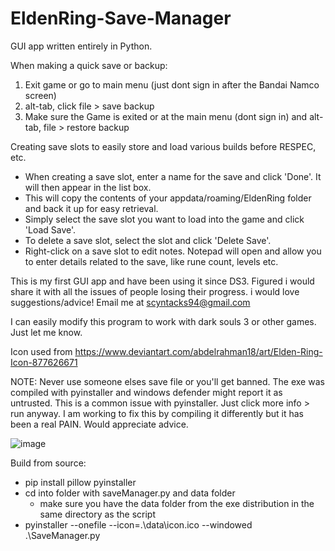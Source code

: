 # EldenRing-Save-Manager
GUI app written entirely in Python.


When making a quick save or backup:
  1. Exit game or go to main menu (just dont sign in after the Bandai Namco screen)
  2. alt-tab, click file > save backup
  3. Make sure the Game is exited or at the main menu (dont sign in) and alt-tab, file > restore backup


Creating save slots to easily store and load various builds before RESPEC, etc.
  
  - When creating a save slot, enter a name for the save and click 'Done'. It will then appear in the list box.
  - This will copy the contents of your appdata/roaming/EldenRing folder and back it up for easy retrieval.
  - Simply select the save slot you want to load into the game and click 'Load Save'.
  - To delete a save slot, select the slot and click 'Delete Save'.
  - Right-click on a save slot to edit notes. Notepad will open and allow you to enter details related to the save, like rune count, levels etc.




This is my first GUI app and have been using it since DS3. Figured i would share it with all the issues of people losing their progress. i would love suggestions/advice! Email me at scyntacks94@gmail.com


I can easily modify this program to work with dark souls 3 or other games. Just let me know.

Icon used from https://www.deviantart.com/abdelrahman18/art/Elden-Ring-Icon-877626671


NOTE: Never use someone elses save file or you'll get banned. The exe was compiled with pyinstaller and windows defender might report it as untrusted. This is a common issue with pyinstaller. Just click more info > run anyway. I am working to fix this by compiling it differently but it has been a real PAIN. Would appreciate advice.

![image](https://user-images.githubusercontent.com/68882322/156894674-4511043f-f643-4c64-abb2-cbfe0217b454.png)




Build from source:
  - pip install pillow pyinstaller
  - cd into folder with saveManager.py and data folder
    - make sure you have the data folder from the exe distribution in the same directory as the script
  - pyinstaller --onefile --icon=.\data\icon.ico --windowed .\SaveManager.py
